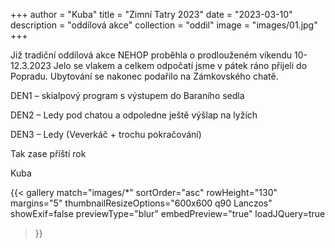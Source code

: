 +++
author = "Kuba"
title = "Zimní Tatry 2023"
date = "2023-03-10"
description = "oddílová akce"
collection = "oddil"
image = "images/01.jpg"
+++

Již tradiční oddílová akce NEHOP proběhla o prodlouženém víkendu 10-12.3.2023
Jelo se vlakem a celkem odpočatí jsme v pátek ráno přijeli do Popradu.
Ubytování se nakonec podařilo na Zámkovského chatě.

DEN1 – skialpový program s výstupem do Baraního sedla

DEN2 – Ledy pod chatou a odpoledne ještě výšlap na lyžích

DEN3 – Ledy (Veverkáč + trochu pokračování)

Tak zase příští rok

Kuba

{{< gallery match="images/*"
    sortOrder="asc"
    rowHeight="130"
    margins="5"
    thumbnailResizeOptions="600x600 q90 Lanczos"
    showExif=false
    previewType="blur"
    embedPreview="true"
    loadJQuery=true
>}}
